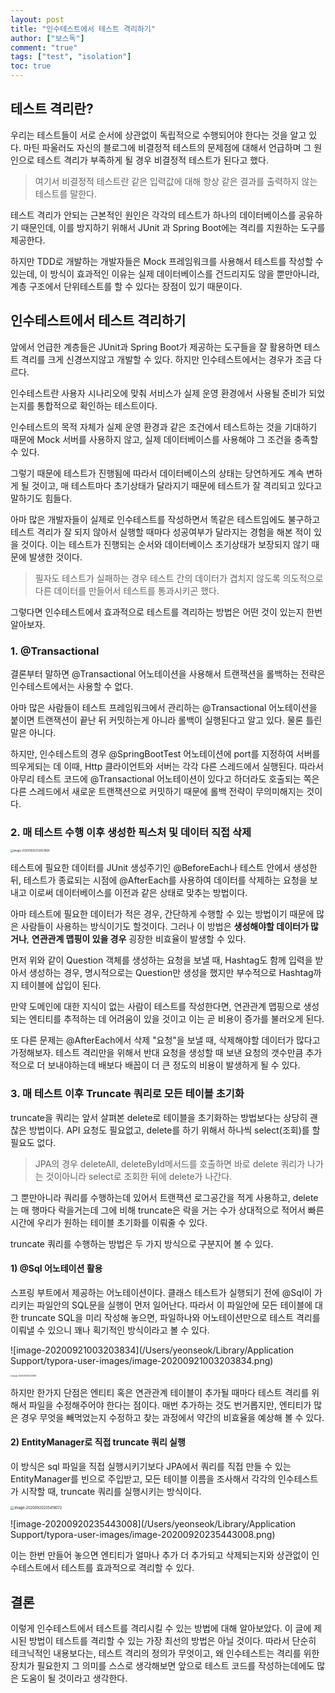 ```yaml
---
layout: post
title: "인수테스트에서 테스트 격리하기"
author: ["보스독"]
comment: "true"
tags: ["test", "isolation"]
toc: true
---
```




## 테스트 격리란?

우리는 테스트들이 서로 순서에 상관없이 독립적으로 수행되어야 한다는 것을 알고 있다. 마틴 파울러도 자신의 블로그에 비결정적 테스트의 문제점에 대해서 언급하며 그 원인으로 테스트 격리가 부족하게 될 경우 비결정적 테스트가 된다고 했다. 

> 여기서 비결정적 테스트란 같은 입력값에 대해 항상 같은 결과를 출력하지 않는 테스트를 말한다.

테스트 격리가 안되는 근본적인 원인은 각각의 테스트가 하나의 데이터베이스를 공유하기 때문인데, 이를 방지하기 위해서 JUnit 과 Spring Boot에는 격리를 지원하는 도구를 제공한다. 

하지만 TDD로 개발하는 개발자들은 Mock 프레임워크를 사용해서 테스트를 작성할 수 있는데, 이 방식이 효과적인 이유는 실제 데이터베이스를 건드리지도 않을 뿐만아니라, 계층 구조에서 단위테스트를 할 수 있다는 장점이 있기 때문이다.



## 인수테스트에서 테스트 격리하기

앞에서 언급한 계층들은 JUnit과 Spring Boot가 제공하는 도구들을 잘 활용하면 테스트 격리를 크게 신경쓰지않고 개발할 수 있다. 하지만 인수테스트에서는 경우가 조금 다르다.

인수테스트란 사용자 시나리오에 맞춰 서비스가 실제 운영 환경에서 사용될 준비가 되었는지를 통합적으로 확인하는 테스트이다.

인수테스트의 목적 자체가 실제 운영 환경과 같은 조건에서 테스트하는 것을 기대하기 때문에 Mock 서버를 사용하지 않고, 실제 데이터베이스를 사용해야 그 조건을 충족할 수 있다.

그렇기 때문에 테스트가 진행됨에 따라서 데이터베이스의 상태는 당연하게도 계속 변하게 될 것이고, 매 테스트마다 초기상태가 달라지기 때문에 테스트가 잘 격리되고 있다고 말하기도 힘들다.

아마 많은 개발자들이 실제로 인수테스트를 작성하면서 똑같은 테스트임에도 불구하고 테스트 격리가 잘 되지 않아서 실행할 때마다 성공여부가 달라지는 경험을 해본 적이 있을 것이다. 이는 테스트가 진행되는 순서와 데이터베이스 초기상태가 보장되지 않기 때문에 발생한 것이다. 

> 필자도 테스트가 실패하는 경우 테스트 간의 데이터가 겹치지 않도록 의도적으로 다른 데이터를 만들어서 테스트를 통과시키곤 했다.

그렇다면 인수테스트에서 효과적으로 테스트를 격리하는 방법은 어떤 것이 있는지 한번 알아보자.

### 1. @Transactional

결론부터 말하면 @Transactional 어노테이션을 사용해서 트랜잭션을 롤백하는 전략은 인수테스트에서는 사용할 수 없다.

아마 많은 사람들이 테스트 프레임워크에서 관리하는 @Transactional 어노테이션을 붙이면 트랜잭션이 끝난 뒤 커밋하는게 아니라 롤백이 실행된다고 알고 있다. 물론 틀린말은 아니다. 

하지만, 인수테스트의 경우 @SpringBootTest 어노테이션에 port를 지정하여 서버를 띄우게되는 데 이때, Http 클라이언트와 서버는 각각 다른 스레드에서 실행된다. 따라서 아무리 테스트 코드에 @Transactional 어노테이션이 있다고 하더라도 호출되는 쪽은 다른 스레드에서 새로운 트랜잭션으로 커밋하기 때문에 롤백 전략이 무의미해지는 것이다.

### 2. 매 테스트 수행 이후 생성한 픽스처 및 데이터 직접 삭제

<img src="/Users/yeonseok/Library/Application Support/typora-user-images/image-20200920233853864.png" alt="image-20200920233853864" style="zoom:30%;" />



테스트에 필요한 데이터를 JUnit 생성주기인 @BeforeEach나 테스트 안에서 생성한 뒤, 테스트가 종료되는 시점에 @AfterEach를 사용하여 데이터를 삭제하는 요청을 보내고 이로써 데이터베이스를 이전과 같은 상태로 맞추는 방법이다.

아마 테스트에 필요한 데이터가 적은 경우, 간단하게 수행할 수 있는 방법이기 때문에 많은 사람들이 사용하는 방식이기도 할것이다. 그러나 이 방법은 **생성해야할 데이터가 많거나**, **연관관계 맵핑이 있을 경우** 굉장한 비효율이 발생할 수 있다.

먼저 위와 같이 Question 객체를 생성하는 요청을 보낼 때, Hashtag도 함께 입력을 받아서 생성하는 경우, 명시적으로는 Question만 생성을 했지만 부수적으로 Hashtag까지 테이블에 삽입이 된다.

만약 도메인에 대한 지식이 없는 사람이 테스트를 작성한다면, 연관관계 맵핑으로 생성되는 엔티티를 추적하는 데 어려움이 있을 것이고 이는 곧 비용이 증가를 불러오게 된다.

또 다른 문제는 @AfterEach에서 삭제 "요청"을 보낼 때, 삭제해야할 데이터가 많다고 가정해보자. 테스트 격리만을 위해서 반대 요청을 생성할 때 보낸 요청의 갯수만큼 추가적으로 더 보내야하는데 배보다 배꼽이 더 큰 정도의 비용이 발생하게 될 수 있다.



### 3. 매 테스트 이후 Truncate 쿼리로 모든 테이블 초기화

truncate을 쿼리는 앞서 살펴본 delete로 테이블을 초기화하는 방법보다는 상당히 괜찮은 방법이다.  API 요청도 필요없고, delete를 하기 위해서 하나씩 select(조회)를 할 필요도 없다. 

>  JPA의 경우 deleteAll, deleteById메서드를 호출하면 바로 delete 쿼리가 나가는 것이아니라 select로 조회한 뒤에 delete가 나간다.

그 뿐만아니라 쿼리를 수행하는데 있어서 트랜잭션 로그공간을 적게 사용하고, delete는 매 행마다 락을거는데 그에 비해 truncate은 락을 거는 수가 상대적으로 적어서 빠른 시간에 우리가 원하는 테이블 초기화를 이뤄줄 수 있다.

truncate 쿼리를 수행하는 방법은 두 가지 방식으로 구분지어 볼 수 있다.

#### 1) @Sql 어노테이션 활용

스프링 부트에서 제공하는 어노테이션이다. 클래스 테스트가 실행되기 전에 @Sql이 가리키는 파일안의 SQL문을 실행이 먼저 일어난다. 따라서 이 파일안에 모든 테이블에 대한 truncate SQL을 미리 작성해 놓으면, 파일하나와 어노테이션만으로 테스트 격리를 이뤄낼 수 있으니 꽤나 획기적인 방식이라고 볼 수 있다.

![image-20200921003203834](/Users/yeonseok/Library/Application Support/typora-user-images/image-20200921003203834.png)

<img src="/Users/yeonseok/Library/Application Support/typora-user-images/image-20200921003223669.png" alt="image-20200921003223669" style="zoom:20%;" />

하지만 한가지 단점은 엔티티 혹은 연관관계 테이블이 추가될 때마다 테스트 격리를 위해서 파일을 수정해주어야 한다는 점이다. 매번 추가하는 것도 번거롭지만, 엔티티가 많은 경우 무엇을 빼먹었는지 수정하고 찾는 과정에서 약간의 비효율을 예상해 볼 수 있다.

#### 2) EntityManager로 직접 truncate 쿼리 실행

이 방식은 sql 파일을 직접 실행시키기보다 JPA에서 쿼리를 직접 만들 수 있는 EntityManager를 빈으로 주입받고, 모든 테이블 이름을 조사해서 각각의 인수테스트가 시작할 때, truncate 쿼리를 실행시키는 방식이다.

<img src="/Users/yeonseok/Library/Application Support/typora-user-images/image-20200920235418072.png" alt="image-20200920235418072" style="zoom:40%;" />

![image-20200920235443008](/Users/yeonseok/Library/Application Support/typora-user-images/image-20200920235443008.png)

이는 한번 만들어 놓으면 엔티티가 얼마나 추가 더 추가되고 삭제되는지와 상관없이 인수테스트에서 테스트를 효과적으로 격리할 수 있다.



## 결론

이렇게 인수테스트에서 테스트를 격리시킬 수 있는 방법에 대해 알아보았다. 이 글에 제시된 방법이 테스트를 격리할 수 있는 가장 최선의 방법은 아닐 것이다. 따라서 단순히 테크닉적인 내용보다는, 테스트 격리의 정의가 무엇이고, 왜 인수테스트는 격리를 위한 장치가 필요한지 그 의미를 스스로 생각해보면 앞으로 테스트 코드를 작성하는데에도 많은 도움이 될 것이라고 생각한다.

